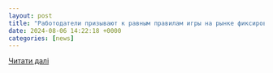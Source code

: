 ```yaml
---
layout: post
title: "Работодатели призывают к равным правилам игры на рынке фиксированного интернета"
date: 2024-08-06 14:22:18 +0000
categories: [news]
---
```


[Читати далі](https://www.unian.net/economics/other/rabotodateli-prizyvayut-k-ravnym-pravilam-igry-na-rynke-fiksirovannogo-interneta-12719700.html)
